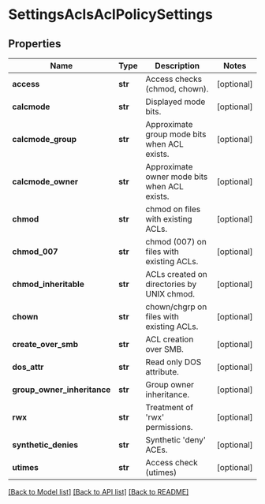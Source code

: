 # SettingsAclsAclPolicySettings

## Properties
Name | Type | Description | Notes
------------ | ------------- | ------------- | -------------
**access** | **str** | Access checks (chmod, chown). | [optional] 
**calcmode** | **str** | Displayed mode bits. | [optional] 
**calcmode_group** | **str** | Approximate group mode bits when ACL exists. | [optional] 
**calcmode_owner** | **str** | Approximate owner mode bits when ACL exists. | [optional] 
**chmod** | **str** | chmod on files with existing ACLs. | [optional] 
**chmod_007** | **str** | chmod (007) on files with existing ACLs. | [optional] 
**chmod_inheritable** | **str** | ACLs created on directories by UNIX chmod. | [optional] 
**chown** | **str** | chown/chgrp on files with existing ACLs. | [optional] 
**create_over_smb** | **str** | ACL creation over SMB. | [optional] 
**dos_attr** | **str** |  Read only DOS attribute. | [optional] 
**group_owner_inheritance** | **str** | Group owner inheritance. | [optional] 
**rwx** | **str** | Treatment of &#39;rwx&#39; permissions. | [optional] 
**synthetic_denies** | **str** | Synthetic &#39;deny&#39; ACEs. | [optional] 
**utimes** | **str** | Access check (utimes) | [optional] 

[[Back to Model list]](../README.md#documentation-for-models) [[Back to API list]](../README.md#documentation-for-api-endpoints) [[Back to README]](../README.md)


